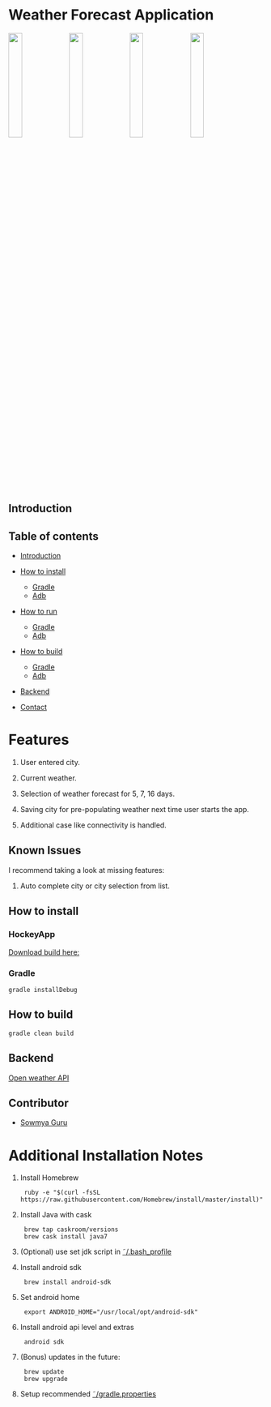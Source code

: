 # Weather Forecast Application

<img src="https://cloud.githubusercontent.com/assets/3032751/14792945/071bd188-0b1d-11e6-848e-59b09c43231d.png" width="23%"></img>
<img src="https://cloud.githubusercontent.com/assets/3032751/14792946/071e9198-0b1d-11e6-8b3a-afe425505047.png" width="23%"></img>
<img src="https://cloud.githubusercontent.com/assets/3032751/14792944/07195dae-0b1d-11e6-9312-bee6634b0ce4.png" width="23%"></img> 
<img src="https://cloud.githubusercontent.com/assets/3032751/14792947/07391266-0b1d-11e6-9524-7f2e7b44b64e.png" width="23%"></img>

## Introduction

## Table of contents

* [Introduction](#introduction)

* [How to install](#how-to-install)
	* [Gradle](#how-to-install#gradle)
	* [Adb](#how-to-install#adb)
* [How to run](#how-to-install)
	* [Gradle](#how-to-run#gradle)
	* [Adb](#how-to-run#adb)
* [How to build](#how-to-build)
	* [Gradle](#how-to-build#gradle)
	* [Adb](#how-to-build#adb)
* [Backend](#backend)
* [Contact](#contact)

# Features

1. User entered city.

2. Current weather.

3. Selection of weather forecast for 5, 7, 16 days.

4. Saving city for pre-populating weather next time user starts the app.

5. Additional case like connectivity is handled.

## Known Issues

I recommend taking a look at missing features:

1. Auto complete city or city selection from list.

## How to install

### HockeyApp

[Download build here:](https://rink.hockeyapp.net/apps/18f6915099a04d97a8da19d9a43e32a2/app_versions/1)


### Gradle

	gradle installDebug

## How to build
    
    gradle clean build 
	
## Backend

[Open weather API](http://openweathermap.org/api)

## Contributor

* [Sowmya Guru](mailto:sowmyasguru@gmail.com)

# Additional Installation Notes

1. Install Homebrew

        ruby -e "$(curl -fsSL https://raw.githubusercontent.com/Homebrew/install/master/install)"
     
2. Install Java with cask

        brew tap caskroom/versions
        brew cask install java7      
       
3. (Optional) use set jdk script in [˜/.bash_profile](https://gist.github.com/kibotu/bee00e5876a3bc134f43)                

4. Install android sdk
    
        brew install android-sdk

5. Set android home

        export ANDROID_HOME="/usr/local/opt/android-sdk"
         
6. Install android api level and extras

        android sdk 
    
7. (Bonus) updates in the future:
        
        brew update
        brew upgrade
        
8. Setup recommended [˜/gradle.properties](https://gist.github.com/kibotu/2e9601e92fac05cff72b)